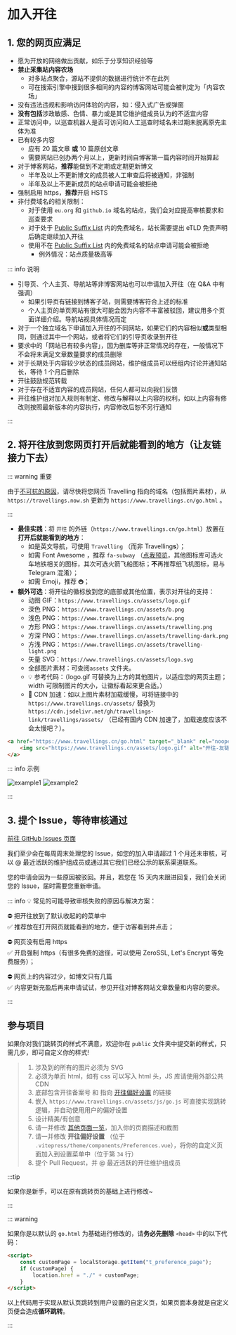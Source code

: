 # 加入开往

## 1. 您的网页应满足

- 愿为开放的网络做出贡献，如乐于分享知识经验等
- **禁止采集站内容农场**
  - 对多站点聚合，源站不提供的数据进行统计不在此列
  - 可在搜索引擎中搜到很多相同的内容的博客网站可能会被判定为「内容农场」
- 没有违法违规和影响访问体验的内容，如：侵入式广告或弹窗
- **没有包括**涉政敏感、色情、暴力或是其它维护组成员认为的不适宜内容
- 正常访问中，以巡查机器人是否可访问和人工巡查时域名未过期未脱离原先主体为准
- 已有较多内容
  - 应有 20 篇文章 **或** 10 篇原创文章
  - 需要网站已创办两个月以上，更新时间自博客第一篇内容时间开始算起
- 对于博客网站，**推荐**能做到不定期或定期更新博文
  - 半年及以上不更新博文的成员被人工审查后将被通知，非强制
  - 半年及以上不更新成员的站点申请可能会被拒绝
- 强制启用 https，**推荐**开启 HSTS
- 非付费域名的相关限制：
  - 对于使用 `eu.org` 和 `github.io` 域名的站点，我们会对应提高审核要求和巡查要求
  - 对于处于 [Public Suffix List](https://publicsuffix.org/list/public_suffix_list.dat) 内的免费域名，站长需要提出 eTLD 免责声明后确定继续加入开往
  - 使用不在 [Public Suffix List](https://publicsuffix.org/list/public_suffix_list.dat) 内的免费域名的站点申请可能会被拒绝
    - 例外情况：站点质量极高等

::: info 说明

- 引导页、个人主页、导航站等非博客网站也可以申请加入开往（在 Q&A 中有强调）
  - 如果引导页有链接到博客子站，则需要博客符合上述的标准
  - 个人主页的单页网站有很大可能会因为内容不丰富被驳回，建议用多个页面详细介绍。导航站视具体情况而定
- 对于一个独立域名下申请加入开往的不同网站，如果它们的内容相似**或**类型相同，则通过其中一个网站，或者将它们的引导页收录到开往
- 要求中的「网站已有较多内容」，因为删库等非正常情况的存在，一般情况下不会将未满足文章数量要求的成员删除
- 对于长期处于内容较少状态的成员网站，维护组成员可以经组内讨论并通知站长，等待 1 个月后删除
- 开往鼓励规范转载
- 对于存在不适宜内容的成员网站，任何人都可以向我们反馈
- 开往维护组对加入规则有制定、修改与解释以上内容的权利，如以上内容有修改则按照最新版本的内容执行，内容修改后恕不另行通知

:::

## 2. 将开往放到您网页**打开后就能看到的地方**（让友链接力下去）

::: warning 重要

由于[不可抗的原因](https://github.com/travellings-link/travellings/issues/566)，请尽快将您网页 Travelling 指向的域名（包括图片素材），从 `https://travellings.now.sh` 更新为 `https://www.travellings.cn/go.html` 。

:::

- **最佳实践**：将 `开往` 的外链（`https://www.travellings.cn/go.html`）放置在**打开后就能看到的地方**：
  - 如是英文导航，可使用 `Travelling` （而非 Travelling**s**）；
  - 如需 Font Awesome ，推荐 `fa-subway` （[点我预览](https://fontawesome.com/icons/subway?style=solid)，其他图标库可选火车地铁相关的图标，其次可选火箭飞船图标；**不**再推荐纸飞机图标，易与 Telegram 混淆）；
  - 如需 Emoji，推荐 `🚇`；
- **额外可选**：将开往的徽标放到您的底部或其他位置，表示对开往的支持：
  - 动图 GIF：`https://www.travellings.cn/assets/logo.gif`
  - 深色 PNG：`https://www.travellings.cn/assets/b.png`
  - 浅色 PNG：`https://www.travellings.cn/assets/w.png`
  - 方形 PNG：`https://www.travellings.cn/assets/travelling.png`
  - 方深 PNG：`https://www.travellings.cn/assets/travelling-dark.png`
  - 方浅 PNG：`https://www.travellings.cn/assets/travelling-light.png`
  - 矢量 SVG：`https://www.travellings.cn/assets/logo.svg`
  - 全部图片素材：可查阅`assets` 文件夹。
  - 💡 参考代码：（logo.gif 可替换为上方的其他图片，以适应您的网页主题；width 可限制图片的大小，让徽标看起来更合适。）
  - 🚀 CDN 加速：如以上图片素材加载缓慢，可将链接中的 `https://www.travellings.cn/assets/` 替换为 `https://cdn.jsdelivr.net/gh/travellings-link/travellings/assets/` （已经有国内 CDN 加速了，加载速度应该不会太慢吧？）。

```html
<a href="https://www.travellings.cn/go.html" target="_blank" rel="noopener" title="开往-友链接力">
    <img src="https://www.travellings.cn/assets/logo.gif" alt="开往-友链接力" width="120">
</a>
```

::: info 示例

![example1](https://www.travellings.cn/assets/example1.png)
![example2](https://www.travellings.cn/assets/example2.png)

:::

## 3. 提个 Issue，等待审核通过

[前往 GitHub Issues 页面](https://github.com/travellings-link/travellings/issues)

我们至少会在每周周末处理您的 Issue，如您的加入申请超过 1 个月还未审核，可以 @ 最近活跃的维护组成员或通过其它我们已经公示的联系渠道联系。

您的申请会因为一些原因被驳回。并且，若您在 15 天内未跟进回复，我们会关闭您的 Issue，届时需要您重新申请。

::: info 💡 常见的可能导致审核失败的原因与解决方案：  

⛔ 把开往放到了默认收起的的菜单中  
✅ 推荐放在打开网页就能看到的地方，便于访客看到并点击；  

⛔ 网页没有启用 https  
✅ 开启强制 https（有很多免费的途径，可以使用 ZeroSSL, Let's Encrypt 等免费服务）；  

⛔ 网页上的内容过少，如博文只有几篇  
✅ 内容更新充盈后再来申请试试，参见开往对博客网站文章数量和内容的要求。

:::

## 参与项目

如果你对我们跳转页的样式不满意，欢迎你在 `public` 文件夹中提交新的样式，只需几步，即可自定义你的样式!

> 1. 涉及到的所有的图片必须为 SVG
> 2. 必须为单页 html，如有 css 可以写入 html 头，JS 库请使用外部公共 CDN
> 3. 底部包含开往备案号 和 指向 [开往偏好设置](https://www.travellings.cn/preference) 的链接
> 4. 嵌入 `https://www.travellings.cn/assets/js/go.js` 可直接实现跳转逻辑，并自动使用用户的偏好设置
> 5. 设计精美/有创意
> 6. 请一并修改 [其他页面一览](https://www.travellings.cn/docs/pages)，加入你的页面描述和截图
> 7. 请一并修改 **开往偏好设置** （位于 `.vitepress/theme/components/Preferences.vue`），将你的自定义页面加入到设置菜单中（位于第 `34` 行）
> 8. 提个 Pull Request，并 @ 最近活跃的开往维护组成员

:::tip

如果你是新手，可以在原有跳转页的基础上进行修改~

:::

::: warning

如果你是以默认的 `go.html` 为基础进行修改的，请**务必先删除** `<head>` 中的以下代码：

```html
<script>
    const customPage = localStorage.getItem("t_preference_page");
    if (customPage) {
        location.href = "./" + customPage;
    }
</script>
```

以上代码用于实现从默认页跳转到用户设置的自定义页，如果页面本身就是自定义页便会造成**循环跳转**。

:::
